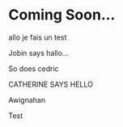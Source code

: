 # Coming Soon...
allo je fais un test


Jobin says hallo...

So does cedric


CATHERINE SAYS HELLO

Awignahan

Test